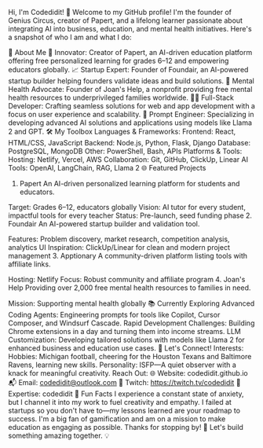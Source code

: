 Hi, I'm Codedidit! 👋
Welcome to my GitHub profile! I'm the founder of Genius Circus, creator of Papert, and a lifelong learner passionate about integrating AI into business, education, and mental health initiatives. Here's a snapshot of who I am and what I do:

🚀 About Me
🌟 Innovator: Creator of Papert, an AI-driven education platform offering free personalized learning for grades 6–12 and empowering educators globally.
📈 Startup Expert: Founder of Foundair, an AI-powered startup builder helping founders validate ideas and build solutions.
🧠 Mental Health Advocate: Founder of Joan's Help, a nonprofit providing free mental health resources to underprivileged families worldwide.
👨‍💻 Full-Stack Developer: Crafting seamless solutions for web and app development with a focus on user experience and scalability.
🧩 Prompt Engineer: Specializing in developing advanced AI solutions and applications using models like Llama 2 and GPT.
🛠️ My Toolbox
Languages & Frameworks:
Frontend: React, HTML/CSS, JavaScript
Backend: Node.js, Python, Flask, Django
Database: PostgreSQL, MongoDB
Other: PowerShell, Bash, APIs
Platforms & Tools:
Hosting: Netlify, Vercel, AWS
Collaboration: Git, GitHub, ClickUp, Linear
AI Tools: OpenAI, LangChain, RAG, Llama 2
🌐 Featured Projects
1. Papert
An AI-driven personalized learning platform for students and educators.

Target: Grades 6–12, educators globally
Vision: AI tutor for every student, impactful tools for every teacher
Status: Pre-launch, seed funding phase
2. Foundair
An AI-powered startup builder and validation tool.

Features: Problem discovery, market research, competition analysis, analytics
UI Inspiration: ClickUp/Linear for clean and modern project management
3. Apptionary
A community-driven platform listing tools with affiliate links.

Hosting: Netlify
Focus: Robust community and affiliate program
4. Joan's Help
Providing over 2,000 free mental health resources to families in need.

Mission: Supporting mental health globally
📚 Currently Exploring
Advanced Coding Agents: Engineering prompts for tools like Copilot, Cursor Composer, and Windsurf Cascade.
Rapid Development Challenges: Building Chrome extensions in a day and turning them into income streams.
LLM Customization: Developing tailored solutions with models like Llama 2 for enhanced business and education use cases.
💬 Let's Connect!
Interests:
Hobbies: Michigan football, cheering for the Houston Texans and Baltimore Ravens, learning new skills.
Personality: ISFP—A quiet observer with a knack for meaningful creativity.
Reach Out:
🌐 Website: codedidit.github.io
📬 Email: codedidit@outlook.com
🎥 Twitch: https://twitch.tv/codedidit
🧠 Expertise: codedidit
🌟 Fun Facts
I experience a constant state of anxiety, but I channel it into my work to fuel creativity and empathy.
I failed at startups so you don't have to—my lessons learned are your roadmap to success.
I'm a big fan of gamification and am on a mission to make education as engaging as possible.
Thanks for stopping by! 🚀 Let's build something amazing together. 💡
